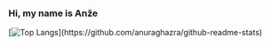 ### Hi, my name is Anže

[![Top Langs](https://github-readme-stats.vercel.app/api/top-langs/?username=anzepintar&layout=compact&theme=github_dark&langs_count=10;)](https://github.com/anuraghazra/github-readme-stats)
